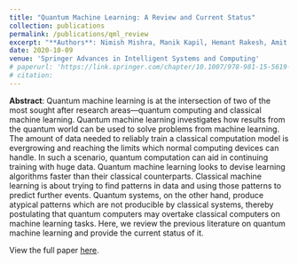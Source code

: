 ```yaml
---
title: "Quantum Machine Learning: A Review and Current Status"
collection: publications
permalink: /publications/qml_review
excerpt: "**Authors**: Nimish Mishra, Manik Kapil, Hemant Rakesh, Amit Anand, Nilima Mishra, Aakash Warke, Soumya Sarkar, Sanchayan Dutta, Sabhyata Gupta, Bikash K Behera, Prasanta K Panigrahi, et alia"
date: 2020-10-09
venue: 'Springer Advances in Intelligent Systems and Computing'
# paperurl: 'https://link.springer.com/chapter/10.1007/978-981-15-5619-7_8'
# citation:
---
```

**Abstract**: Quantum machine learning is at the intersection of two of the most sought after research areas—quantum computing and classical machine learning. Quantum machine learning investigates how results from the quantum world can be used to solve problems from machine learning. The amount of data needed to reliably train a classical computation model is evergrowing and reaching the limits which normal computing devices can handle. In such a scenario, quantum computation can aid in continuing training with huge data. Quantum machine learning looks to devise learning algorithms faster than their classical counterparts. Classical machine learning is about trying to find patterns in data and using those patterns to predict further events. Quantum systems, on the other hand, produce atypical patterns which are not producible by classical systems, thereby postulating that quantum computers may overtake classical computers on machine learning tasks. Here, we review the previous literature on quantum machine learning and provide the current status of it.

View the full paper [here](https://link.springer.com/chapter/10.1007/978-981-15-5619-7_8).

